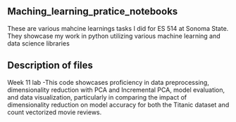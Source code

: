 ## Maching_learning_pratice_notebooks
These are various mahcine learnings tasks I did for ES 514 at Sonoma State. They showcase my work in python utilizing various machine learning and data science libraries

## Description of files

Week 11 lab -This code showcases proficiency in data preprocessing, dimensionality reduction with PCA and Incremental PCA, model evaluation, and data visualization, particularly in comparing the impact of dimensionality reduction on model accuracy for both the Titanic dataset and count vectorized movie reviews.







